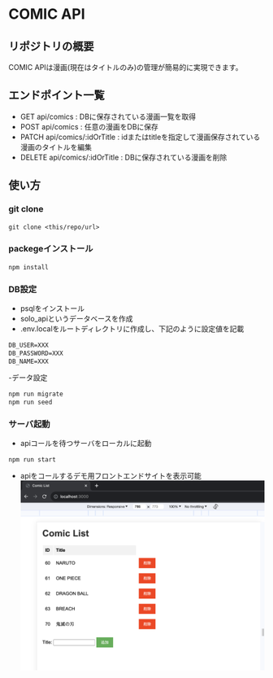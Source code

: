 # COMIC API

## リポジトリの概要

COMIC APIは漫画(現在はタイトルのみ)の管理が簡易的に実現できます。

## エンドポイント一覧

-   GET api/comics : DBに保存されている漫画一覧を取得
-   POST api/comics : 任意の漫画をDBに保存
-   PATCH api/comics/:idOrTitle : idまたはtitleを指定して漫画保存されている漫画のタイトルを編集
-   DELETE api/comics/:idOrTitle : DBに保存されている漫画を削除

## 使い方

### git clone

```
git clone <this/repo/url>
```

### packegeインストール

```
npm install
```

### DB設定

-   psqlをインストール
-   solo_apiというデータベースを作成
-   .env.localをルートディレクトリに作成し、下記のように設定値を記載

```
DB_USER=XXX
DB_PASSWORD=XXX
DB_NAME=XXX
```

-データ設定

```
npm run migrate
npm run seed
```

### サーバ起動

-   apiコールを待つサーバをローカルに起動

```
npm run start
```

-   apiをコールするデモ用フロントエンドサイトを表示可能
    ![Alt text](image.png)
